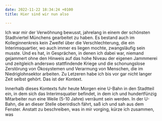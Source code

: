 ```yaml
---
date: 2022-11-22 18:34:24 +0100
title: Hier sind wir nun also

---
```

Ich war mir der Verwöhnung bewusst, jahrelang in einem der schönsten Stadtviertel Münchens gearbeitet zu haben. Es bestand auch im Kolleginnenkreis kein Zweifel über die Verschlechterung, die ein Interimsquartier, wo auch immer es liegen mochte, zwangsläufig sein musste. Und es hat, in Gesprächen, in denen ich dabei war, niemand gejammert ohne den Hinweis auf das hohe Niveau der eigenen Jammmerei und zeitgleich anderswo stattfindende Kriege und die schonungslose Zerstörung von Ökosystemen und Verarmung von Menschen, die im Niedriglohnsektor arbeiten. Zu Letzeren habe ich bis vor gar nicht langer Zeit selbst gehört. Das ist der Kontext. 

Innerhalb dieses Kontexts fuhr heute Morgen eine U-Bahn in den Stadtteil ein, in dem sich das Interimsquatier befindet, in dem ich und hundertfünzig Mitarbeiter nun eine Weile (5-10 Jahre) verräumt sein werden. In der U-Bahn, die an dieser Stelle oberirdisch fährt, saß ich und sah aus dem Fenster.  Anstatt zu beschreiben, was in mir vorging, kürze ich zusammen, was 
